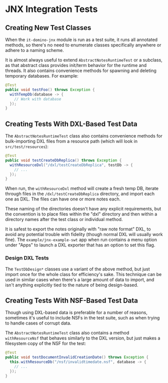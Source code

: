 # JNX Integration Tests

## Creating New Test Classes

When the `it-domino-jnx` module is run as a test suite, it runs all annotated methods, so there's no need to enumerate classes specifically anywhere or adhere to a naming scheme.

It is almost always useful to extend `AbstractNotesRuntimeTest` or a subclass, as that abstract class provides init/term behavior for the runtime and threads. It also contains convenience methods for spawning and deleting temporary databases. For example:

```java
@Test
public void testFoo() throws Exception {
  withTempDb(database -> {
    // Work with database
  });
}
```

## Creating Tests With DXL-Based Test Data

The `AbstractNotesRuntimeTest` class also contains convenience methods for bulk-importing DXL files from a resource path (which will look in `src/test/resources`):

```java
@Test
public void testCreateDbReplica() throws Exception {
  withResourceDxl("/dxl/testCreateDbReplica", testDb -> {
    // ...
  });
}
```

When run, the `withResourceDxl` method will create a fresh temp DB, iterate through files in the `/dxl/testCreateDbReplica` directory, and import each one as DXL. The files can have one or more notes each.

These naming of the directories doesn't have any explicit requirements, but the convention is to place files within the "dxl" directory and then within a directory names after the test class or individual method.

It is safest to export the notes originally with "raw note format" DXL, to avoid any potential trouble with fidelity (though normal DXL will usually work fine). The `example/jnx-example-swt` app when run contains a menu option under "Apps" to launch a DXL exporter that has an option to set this flag.

### Design DXL Tests

The `TestDbDesign*` classes use a variant of the above method, but just import once for the whole class for efficiency's sake. This technique can be used in similar cases when there's a large amount of data to import, and isn't anything explicitly tied to the nature of being design-based.

## Creating Tests With NSF-Based Test Data

Though using DXL-based data is preferable for a number of reasons, sometimes it's useful to include NSFs in the test suite, such as when trying to handle cases of corrupt data.

The `AbstractNotesRuntimeTest` class also contains a method `withResourceNsf` that behaves similarly to the DXL version, but just makes a filesystem copy of the NSF for the test:

```java
@Test
public void testDocumentInvalidCreationDate() throws Exception {
  this.withResourceDb("/nsf/invalidtimedate.nsf", database -> {
    // ...
  });
}
```